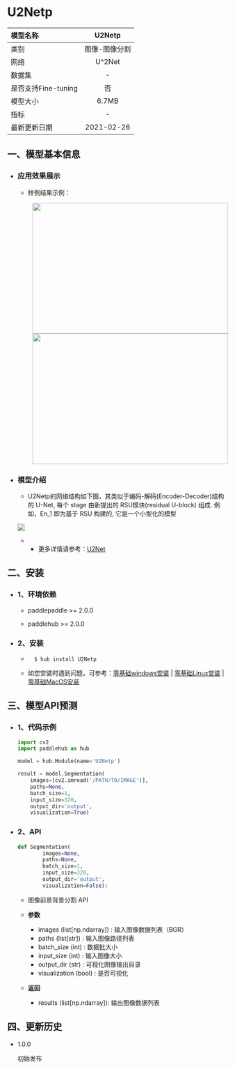 # U2Netp

|模型名称|U2Netp|
| :--- | :---: | 
|类别|图像-图像分割|
|网络|U^2Net|
|数据集|-|
|是否支持Fine-tuning|否|
|模型大小|6.7MB|
|指标|-|
|最新更新日期|2021-02-26|



## 一、模型基本信息

- ### 应用效果展示
    
    - 样例结果示例：
        <p align="center">
        <img src="https://ai-studio-static-online.cdn.bcebos.com/4d77bc3a05cf48bba6f67b797978f4cdf10f38288b9645d59393dd85cef58eff" width = "450" height = "300" hspace='10'/> <img src="https://ai-studio-static-online.cdn.bcebos.com/11c9eba8de6d4316b672f10b285245061821f0a744e441f3b80c223881256ca0" width = "450" height = "300" hspace='10'/>
        </p>


- ### 模型介绍
    
    * U2Netp的网络结构如下图，其类似于编码-解码(Encoder-Decoder)结构的 U-Net, 每个 stage 由新提出的 RSU模块(residual U-block) 组成. 例如，En_1 即为基于 RSU 构建的, 它是一个小型化的模型

    ![](https://ai-studio-static-online.cdn.bcebos.com/999d37b4ffdd49dc9e3315b7cec7b2c6918fdd57c8594ced9dded758a497913d)

    *  - 更多详情请参考：[U2Net](https://github.com/xuebinqin/U-2-Net)


## 二、安装

- ### 1、环境依赖
    - paddlepaddle >= 2.0.0
    
    - paddlehub >= 2.0.0

- ### 2、安装
    - ```shell
        $ hub install U2Netp
      ```
      
    - 如您安装时遇到问题，可参考：[零基础windows安装](../../../../docs/docs_ch/get_start/windows_quickstart.md)
      | [零基础Linux安装](../../../../docs/docs_ch/get_start/linux_quickstart.md) | [零基础MacOS安装](../../../../docs/docs_ch/get_start/mac_quickstart.md)

## 三、模型API预测
- ### 1、代码示例

    ```python
    import cv2
    import paddlehub as hub

    model = hub.Module(name='U2Netp')

    result = model.Segmentation(
        images=[cv2.imread('/PATH/TO/IMAGE')],
        paths=None,
        batch_size=1,
        input_size=320,
        output_dir='output',
        visualization=True)
    ```
 - ### 2、API

    ```python
    def Segmentation(
            images=None,
            paths=None,
            batch_size=1,
            input_size=320,
            output_dir='output',
            visualization=False):
    ```
    - 图像前景背景分割 API

    -   **参数**
        * images (list[np.ndarray]) : 输入图像数据列表（BGR）
        * paths (list[str]) : 输入图像路径列表
        * batch_size (int) : 数据批大小
        * input_size (int) : 输入图像大小
        * output_dir (str) : 可视化图像输出目录
        * visualization (bool) : 是否可视化

    -   **返回**
        * results (list[np.ndarray]): 输出图像数据列表

## 四、更新历史

* 1.0.0

  初始发布







